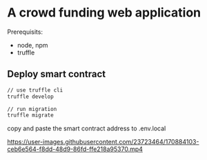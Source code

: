 # A crowd funding web application

Prerequisits:

- node, npm
- truffle

## Deploy smart contract

```sh
// use truffle cli
truffle develop

// run migration
truffle migrate
```

copy and paste the smart contract address to .env.local


https://user-images.githubusercontent.com/23723464/170884103-ceb6e564-f8dd-48d9-86fd-ffe218a95370.mp4

